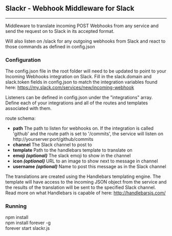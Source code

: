 ## Slackr - Webhook Middleware for Slack
---
Middleware to translate incoming POST Webhooks from any service and send the request on to Slack in its accepted format.  

Will also listen on /slack for any outgoing webhooks from Slack and react to those commands as defined in config.json

### Configuration
The config.json file in the root folder will need to be updated to point to your Incoming Webhooks integration on Slack. Fill in the slack.domain and slack.token fields in config.json to match the integration variables found here: https://my.slack.com/services/new/incoming-webhook

Listeners can be defined in config.json under the "integrations" array. Define each of your integrations and all of the routes and templates associated with them.

route schema:
* **path** The path to listen for webhooks on. If the integration is called 'github' and the route path is set to '/commits', the service will listen on http://yourserver:port/github/commits
* **channel** The Slack channel to post to
* **template** Path to the handlebars template to translate on
* **emoji _(optional)_** The slack emoji to show in the channel
* **icon _(optional)_** URL to an image to show next to message in channel  
* **username _(optional)_** Name to post this message as in the Slack channel  

The translations are created using the Handlebars templating engine. The template will have access to the incoming JSON object from the service and the results of the translation will be sent to the specified Slack channel. Read more on what Handlebars is capable of here: http://handlebarsjs.com/

### Running

npm install  
npm install forever -g  
forever start slackr.js  
